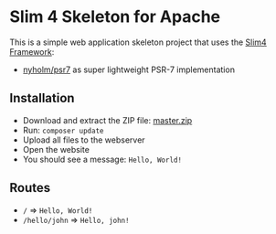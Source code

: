 # Slim 4 Skeleton for Apache

This is a simple web application skeleton project that uses the [Slim4 Framework](https://www.slimframework.com/):

- [nyholm/psr7](https://github.com/nyholm/psr7) as super lightweight PSR-7 implementation

## Installation

* Download and extract the ZIP file: [master.zip](https://github.com/odan/slim4-hello-world/archive/master.zip)
* Run: `composer update`
* Upload all files to the webserver
* Open the website
* You should see a message: `Hello, World!`

## Routes

* `/` => `Hello, World!`
* `/hello/john` => `Hello, john!`
